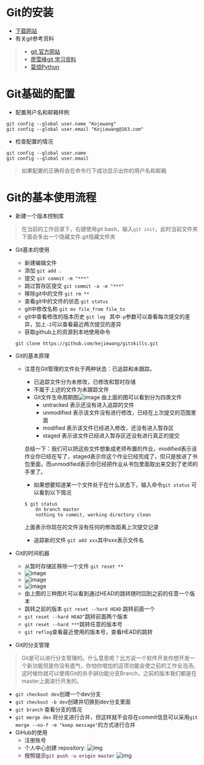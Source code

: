 # Git的安装
- [下载网站]( https://git-scm.com/)
- 有关git参考资料
> - [git 官方网站](https://git-scm.com/book/zh/v2)
> - [廖雪峰git 学习资料](https://www.liaoxuefeng.com/wiki/0013739516305929606dd18361248578c67b8067c8c017b000)
> - [莫烦Python](https://morvanzhou.github.io/tutorials/others/git/)

# Git基础的配置
- 配置用户名和邮箱样例
```
git config --global user.name "Kojewang"
git config --global user.email "Kojiewang@163.com"

```
- 检查配置的情况
```
git config --global user.name
git config --global user.email
```
> 如果配置的正确将会在命令行下成功显示出你的用户名和邮箱

# Git的基本使用流程
- 新建一个版本控制库
> 在当前的工作目录下，右键使用git bash，输入`git init`，此时当前文件夹下面会多出一个隐藏文件.git隐藏文件夹
- Git基本的使用
    - 新建编辑文件
    - 添加 `git add .`
    - 提交 `git commit -m "***"`
    - 跳过暂存区提交 `git commit -a -m "***"`
    - 移除git中的文件 `git rm **`
    - 查看git中的文件的状态 `git status`
    - git中修改名称 `git mv file_from file_to`
    - git中查看修改的版本历史 `git log ` 其中`-p`参数可以查看每次提交的差异，加上`-2`可以查看最近两次提交的差异
    - 获取github上的资源到本地使用命令
    ``` 
    git clone https://github.com/kejiewang/gitskills.git
    ```
- Git的基本原理
    - 注意在Git管理的文件处于两种状态：已追踪和未跟踪。
        - 已追踪文件分为未修改，已修改和暂时存储
        - 不属于上述的文件为未跟踪文件
        - Git文件生命周期图![image](https://morvanzhou.github.io/static/results/git/2-1-1.png)
        由上面的图可以看到分为四类文件
            - untracked 表示还没有进入追踪的文件
            - unmodified 表示该文件没有进行修改，已经在上次提交的范围里面
            - modified 表示该文件已经进入修改，还没有进入暂存区
            - staged 表示该文件已经进入暂存区还没有进行真正的提交
        
        总结一下：我们可以把这些文件想象成老师布置的作业，modified表示该作业你已经在写了，staged表示你这个作业已经完成了，但只是放进了书包里面，而unmodified表示你已经把作业从书包里面取出来交到了老师的手里了。
        - 如果想要知道某一个文件处于在什么状态下，输入命令`git status` 可以看到以下情况
        ```
        $ git status
            On branch master
            nothing to commit, working directory clean
        ```
        上面表示你现在的文件没有任何的修改距离上次提交记录
        - 追踪新的文件 `git add xxx`其中xxx表示文件名
        

- Git的时间机器
    - 从暂时存储区移除一个文件 `git reset **`
    - ![image](https://morvanzhou.github.io/static/results/git/2-2-1.png)
    - ![image](https://morvanzhou.github.io/static/results/git/2-2-2.png)
    - ![image](https://morvanzhou.github.io/static/results/git/2-2-4.png)
    - 由上图的三种图片可以看到通过HEAD的跳转随时回到之前的任意一个版本
    - 跳转之前的版本 `git reset --hard HEAD` 跳转前面一个
    - `git reset --hard HEAD^`跳转前面两个版本
    - `git reset --hard ***`跳转任意的版本号
    - `git reflog`查看最近使用的版本号，查看HEAD的跳转
- Git的分支管理
> Git是可以进行分支管理的。什么意思呢？比方说一个软件开发你想开发一个新功能但是你没有底气，你怕你增加的这项功能会使之前的工作全泡汤。这时候你就可以使用Git的杀手锏功能分支Branch，之前的版本我们都是在master上面进行开发的。
- `git checkout dev`创建一个dev分支
- `git checkout -b dev`创建并切换到dev分支里面
- `git branch` 查看分支的情况
- `git merge dev` 将分支进行合并，但这样就不会存在commit信息可以采用`git merge --no-f -m "keep message"`的方式进行合并
- GiHub的使用
    - 注册账号
    - 个人中心创建 repository:
        ![img](https://morvanzhou.github.io/static/results/git/5-1-1.png)
    - 按照提示`git push -u origin master`
        ![img](https://morvanzhou.github.io/static/results/git/5-1-2.png)
 
 




